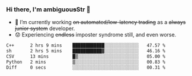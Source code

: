 ### Hi there, I'm ambiguou~~s~~Str 👋

<!--
**ambiguoustexture/ambiguoustexture** is a ✨ _special_ ✨ repository because its `README.md` (this file) appears on your GitHub profile.

Here are some ideas to get you started:
-->
- 🔭 I’m currently working ~~on automated/low-latency trading~~ as a ~~always junior system~~ developer.
- :worried: Experiencing ~~endless~~ imposter syndrome still, and even worse.

<!--START_SECTION:waka-->

```txt
C++      2 hrs 9 mins    ████████████░░░░░░░░░░░░░   47.57 %
sh       2 hrs 5 mins    ███████████▓░░░░░░░░░░░░░   46.16 %
CSV      13 mins         █▒░░░░░░░░░░░░░░░░░░░░░░░   05.00 %
Python   2 mins          ▒░░░░░░░░░░░░░░░░░░░░░░░░   00.83 %
Diff     0 secs          ░░░░░░░░░░░░░░░░░░░░░░░░░   00.31 %
```

<!--END_SECTION:waka-->
